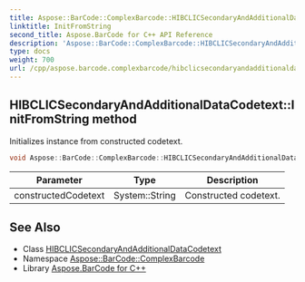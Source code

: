 ```yaml
---
title: Aspose::BarCode::ComplexBarcode::HIBCLICSecondaryAndAdditionalDataCodetext::InitFromString method
linktitle: InitFromString
second_title: Aspose.BarCode for C++ API Reference
description: 'Aspose::BarCode::ComplexBarcode::HIBCLICSecondaryAndAdditionalDataCodetext::InitFromString method. Initializes instance from constructed codetext in C++.'
type: docs
weight: 700
url: /cpp/aspose.barcode.complexbarcode/hibclicsecondaryandadditionaldatacodetext/initfromstring/
---
```

## HIBCLICSecondaryAndAdditionalDataCodetext::InitFromString method


Initializes instance from constructed codetext.

```cpp
void Aspose::BarCode::ComplexBarcode::HIBCLICSecondaryAndAdditionalDataCodetext::InitFromString(System::String constructedCodetext) override
```


| Parameter | Type | Description |
| --- | --- | --- |
| constructedCodetext | System::String | Constructed codetext. |

## See Also

* Class [HIBCLICSecondaryAndAdditionalDataCodetext](../)
* Namespace [Aspose::BarCode::ComplexBarcode](../../)
* Library [Aspose.BarCode for C++](../../../)
